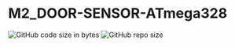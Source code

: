 # M2_DOOR-SENSOR-ATmega328

![GitHub code size in bytes](https://img.shields.io/github/languages/code-size/appumohanan/M2_DOOR-SENSOR-ATmega328)  ![GitHub repo size](https://img.shields.io/github/repo-size/appumohanan/M2_DOOR-SENSOR-ATmega328)



